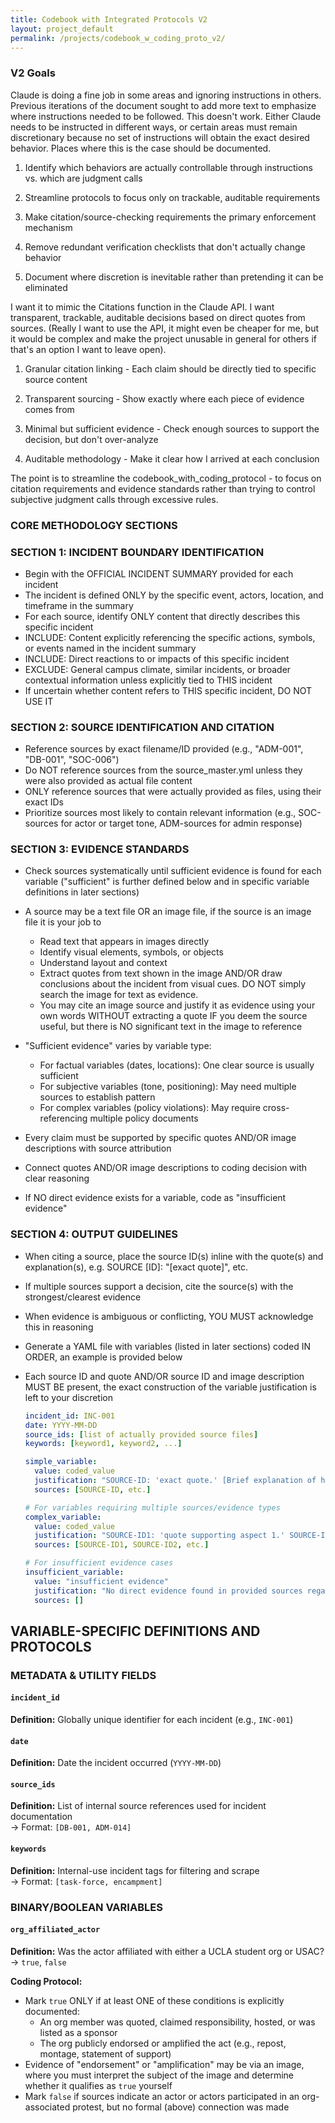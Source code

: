 ```yaml
---
title: Codebook with Integrated Protocols V2
layout: project_default
permalink: /projects/codebook_w_coding_proto_v2/
---
```



### V2 Goals

Claude is doing a fine job in some areas and ignoring instructions in others. Previous iterations of the document sought to add more text to emphasize where instructions needed to be followed. This doesn't work. Either Claude needs to be instructed in different ways, or certain areas must remain discretionary because no set of instructions will obtain the exact desired behavior. Places where this is the case should be documented. 

1. Identify which behaviors are actually controllable through instructions vs. which are judgment calls

2. Streamline protocols to focus only on trackable, auditable requirements

3. Make citation/source-checking requirements the primary enforcement mechanism

4. Remove redundant verification checklists that don't actually change behavior

5. Document where discretion is inevitable rather than pretending it can be eliminated

I want it to mimic the Citations function in the Claude API. I want transparent, trackable, auditable decisions based on direct quotes from sources. (Really I want to use the API, it might even be cheaper for me, but it would be complex and make the project unusable in general for others if that's an option I want to leave open).

1. Granular citation linking - Each claim should be directly tied to specific source content

2. Transparent sourcing - Show exactly where each piece of evidence comes from

3. Minimal but sufficient evidence - Check enough sources to support the decision, but don't over-analyze

4. Auditable methodology - Make it clear how I arrived at each conclusion

The point is to streamline the codebook_with_coding_protocol - to focus on citation requirements and evidence standards rather than trying to control subjective judgment calls through excessive rules.

### CORE METHODOLOGY SECTIONS

### SECTION 1: INCIDENT BOUNDARY IDENTIFICATION

- Begin with the OFFICIAL INCIDENT SUMMARY provided for each incident
- The incident is defined ONLY by the specific event, actors, location, and timeframe in the summary
- For each source, identify ONLY content that directly describes this specific incident
- INCLUDE: Content explicitly referencing the specific actions, symbols, or events named in the incident summary
- INCLUDE: Direct reactions to or impacts of this specific incident
- EXCLUDE: General campus climate, similar incidents, or broader contextual information unless explicitly tied to THIS incident
- If uncertain whether content refers to THIS specific incident, DO NOT USE IT

### SECTION 2: SOURCE IDENTIFICATION AND CITATION

- Reference sources by exact filename/ID provided (e.g., "ADM-001", "DB-001", "SOC-006")
- Do NOT reference sources from the source_master.yml unless they were also provided as actual file content
- ONLY reference sources that were actually provided as files, using their exact IDs
- Prioritize sources most likely to contain relevant information (e.g., SOC-sources for actor or target tone, ADM-sources for admin response)

### SECTION 3: EVIDENCE STANDARDS

- Check sources systematically until sufficient evidence is found for each variable ("sufficient" is further defined below and in specific variable definitions in later sections)

- A source may be a text file OR an image file, if the source is an image file it is your job to 
	
	- Read text that appears in images directly
	- Identify visual elements, symbols, or objects
	- Understand layout and context
	- Extract quotes from text shown in the image AND/OR draw conclusions about the incident from visual cues. DO NOT simply search the image for text as evidence. 
	- You may cite an image source and justify it as evidence using your own words WITHOUT extracting a quote IF you deem the source useful, but there is NO significant text in the image to reference

- "Sufficient evidence" varies by variable type:

	- For factual variables (dates, locations): One clear source is usually sufficient
	- For subjective variables (tone, positioning): May need multiple sources to establish pattern
	- For complex variables (policy violations): May require cross-referencing multiple policy documents

- Every claim must be supported by specific quotes AND/OR image descriptions with source attribution
- Connect quotes AND/OR image descriptions to coding decision with clear reasoning
- If NO direct evidence exists for a variable, code as "insufficient evidence"

### SECTION 4: OUTPUT GUIDELINES

- When citing a source, place the source ID(s) inline with the quote(s) and explanation(s), e.g. SOURCE [ID]: "[exact quote]", etc.

- If multiple sources support a decision, cite the source(s) with the strongest/clearest evidence

- When evidence is ambiguous or conflicting, YOU MUST acknowledge this in reasoning

- Generate a YAML file with variables (listed in later sections) coded IN ORDER, an example is provided below

- Each source ID and quote AND/OR source ID and image description MUST BE present, the exact construction of the variable justification is left to your discretion 

	```yaml
	incident_id: INC-001
	date: YYYY-MM-DD
	source_ids: [list of actually provided source files]
    keywords: [keyword1, keyword2, ...]

	simple_variable:
	  value: coded_value
	  justification: "SOURCE-ID: 'exact quote.' [Brief explanation of how quote supports coding decision.]"
	  sources: [SOURCE-ID, etc.]

	# For variables requiring multiple sources/evidence types
	complex_variable:
	  value: coded_value
	  justification: "SOURCE-ID1: 'quote supporting aspect 1.' SOURCE-ID2: image description 2.' [Explanation of combined evidence.], etc."
	  sources: [SOURCE-ID1, SOURCE-ID2, etc.]

	# For insufficient evidence cases
	insufficient_variable:
	  value: "insufficient evidence"
	  justification: "No direct evidence found in provided sources regarding [specific aspect]."
	  sources: []

	```

## VARIABLE-SPECIFIC DEFINITIONS AND PROTOCOLS

### METADATA & UTILITY FIELDS

#### `incident_id` 
**Definition:** Globally unique identifier for each incident (e.g., `INC-001`)

#### `date`
**Definition:** Date the incident occurred (`YYYY-MM-DD`)

#### `source_ids` 
**Definition:** List of internal source references used for incident documentation  
→ Format: `[DB-001, ADM-014]`

#### `keywords`
**Definition:** Internal-use incident tags for filtering and scrape  
→ Format: `[task-force, encampment]`

### BINARY/BOOLEAN VARIABLES

#### `org_affiliated_actor`
**Definition:** Was the actor affiliated with either a UCLA student org or USAC?  
→ `true`, `false`  

**Coding Protocol:**
- Mark `true` ONLY if at least ONE of these conditions is explicitly documented:
  * An org member was quoted, claimed responsibility, hosted, or was listed as a sponsor
  * The org publicly endorsed or amplified the act (e.g., repost, montage, statement of support)
- Evidence of "endorsement" or "amplification" may be via an image, where you must interpret the subject of the image and determine whether it qualifies as `true` yourself
- Mark `false` if sources indicate an actor or actors participated in an org-associated protest, but no formal (above) connection was made 

